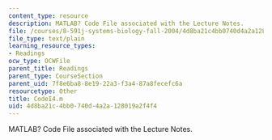 ```yaml
---
content_type: resource
description: MATLAB? Code File associated with the Lecture Notes.
file: /courses/8-591j-systems-biology-fall-2004/4d8ba21c4bb0740d4a2a128019a2f4f4_CodeI4.m
file_type: text/plain
learning_resource_types:
- Readings
ocw_type: OCWFile
parent_title: Readings
parent_type: CourseSection
parent_uid: 7f8e6ba8-8e19-22a3-f3a4-87a8fecefc6a
resourcetype: Other
title: CodeI4.m
uid: 4d8ba21c-4bb0-740d-4a2a-128019a2f4f4
---
```

MATLAB? Code File associated with the Lecture Notes.

